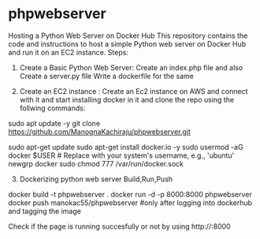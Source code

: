 # phpwebserver
Hosting a Python Web Server on Docker Hub
This repository contains the code and instructions to host a simple Python web server on Docker Hub and run it on an EC2 instance.
Steps:
1. Create a Basic Python Web Server:
  Create an index.php file and also
  Create a server.py file 
  Write a dockerfile for the same

2.  Create an EC2 instance :
    Create an Ec2 instance on AWS and connect with it and start installing docker in it and clone the repo using the follwing commands:

sudo apt update -y
git clone https://github.com/ManognaKachiraju/phpwebserver.git

sudo apt-get update
sudo apt-get install docker.io -y
sudo usermod -aG docker $USER  # Replace with your system's username, e.g., 'ubuntu'
newgrp docker
sudo chmod 777 /var/run/docker.sock

3. Dockerizing python web server
   Build,Run,Push
 
 docker build -t phpwebserver .
 docker run -d -p 8000:8000 phpwebserver
 docker push manokac55/phpwebserver  #only after logging into dockerhub and tagging the image

 Check if the page is running succesfully or not by using
 http://<your ec2 instance ip address>:8000





